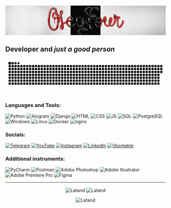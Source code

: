 ![Header](https://github.com/olegfour3/olegfour3/blob/main/assets/header.png)

## Developer and *just a good person*

<p align="center">
 <img width="600" src="assets/github-snake.svg" alt="snake"/>
</p>

### Languages and Tools:
![Python](https://img.shields.io/badge/-Python-090909?style=for-the-badge&logo=python&logoColor=3776AB)
![Aiogram](https://img.shields.io/badge/-Aiogram-090909?style=for-the-badge&logo=Telegram&logoColor=26A5E4)
![Django](https://img.shields.io/badge/-Django-090909?style=for-the-badge&logo=Django&logoColor=092E20)
![HTML](https://img.shields.io/badge/-HTML-090909?style=for-the-badge&logo=HTML5&logoColor=E34F26)
![CSS](https://img.shields.io/badge/-CSS-090909?style=for-the-badge&logo=CSS3&logoColor=1572B6)
![JS](https://img.shields.io/badge/-JS-090909?style=for-the-badge&logo=JavaScript&logoColor=F7DF1E)
![SQL](https://img.shields.io/badge/-SQL-090909?style=for-the-badge&logo=SQLite&logoColor=003B57)
![PostgreSQL](https://img.shields.io/badge/-PostgreSQL-090909?style=for-the-badge&logo=PostgreSQL&logoColor=4169E1)
![Windows](https://img.shields.io/badge/-Windows-090909?style=for-the-badge&logo=Windows11&logoColor=0078D4)
![Linux](https://img.shields.io/badge/-Linux-090909?style=for-the-badge&logo=Linux&logoColor=FCC624)
![Docker](https://img.shields.io/badge/-Docker-090909?style=for-the-badge&logo=Docker&logoColor=#2496ED)
![nginx](https://img.shields.io/badge/-nginx-090909?style=for-the-badge&logo=nginx&logoColor=#009639)

### Socials:
[![Telegram](https://img.shields.io/badge/-Telegram-090909?style=for-the-badge&logo=telegram&logoColor=27A0D9)](https://t.me/oleg_four)
[![YouTube](https://img.shields.io/badge/-YouTube-090909?style=for-the-badge&logo=YouTube&logoColor=FF0000)](https://www.youtube.com/@user-nt1kf9jy8j/videos)
[![Instagram](https://img.shields.io/badge/-Instagram-090909?style=for-the-badge&logo=instagram&logoColor=B4068E)](https://www.instagram.com/oleg_four)
[![LinkedIn](https://img.shields.io/badge/-LinkedIn-090909?style=for-the-badge&logo=linkedin&logoColor=007BB6)](https://www.linkedin.com/in/olegpashuk)
[![Vkontakte](https://img.shields.io/badge/-Vkontakte-090909?style=for-the-badge&logo=Vk&logoColor=4F7DB3)](https://vk.com/olegpashuk)

### Additional instruments:
![PyCharm](https://img.shields.io/badge/-PyCharm-090909?style=for-the-badge&logo=PyCharm&logoColor=#000000)
![Postman](https://img.shields.io/badge/-Postman-090909?style=for-the-badge&logo=Postman&logoColor=FF6C37)
![Adobe Photoshop](https://img.shields.io/badge/-Photoshop-090909?style=for-the-badge&logo=AdobePhotoshop&logoColor=#31A8FF)
![Adobe Illustrator](https://img.shields.io/badge/-Illustrator-090909?style=for-the-badge&logo=AdobeIllustrator&logoColor=FF9A00)
![Adobe Premiere Pro](https://img.shields.io/badge/-Premiere-090909?style=for-the-badge&logo=AdobePremierePro&logoColor=9999FF)
![Figma](https://img.shields.io/badge/-Figma-090909?style=for-the-badge&logo=Figma&logoColor=F24E1E)

-----
<p align="center"><img height="180em" src="https://github-readme-stats.vercel.app/api?username=olegfour3&hide_border=true&count_private=true&show_icons=true&theme=radical" alt="Latand" align = "center"/>
<img height="180em" src="https://github-readme-stats.vercel.app/api/top-langs?username=olegfour3&show_icons=true&locale=en&layout=compact&hide_border=true&theme=radical" alt="Latand" align = "center"/></p>

<p align="center"><img src="https://github-readme-streak-stats.herokuapp.com/?user=olegfour3&theme=black-ice&hide_border=true&stroke=0000&background=0D1117&ring=e05397&fire=e05397&currStreakLabel=e05397" alt="Latand" /></p>
